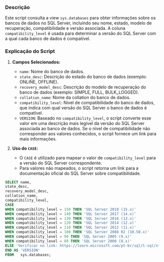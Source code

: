 ### Descrição
Este script consulta a view `sys.databases` para obter informações sobre os bancos de dados no SQL Server, incluindo seu nome, estado, modelo de recuperação, compatibilidade e versão associada. A coluna `compatibility_level` é usada para determinar a versão do SQL Server com a qual cada banco de dados é compatível.

### Explicação do Script
1. **Campos Selecionados:**
   - `name`: Nome do banco de dados.
   - `state_desc`: Descrição do estado do banco de dados (exemplo: ONLINE, OFFLINE).
   - `recovery_model_desc`: Descrição do modelo de recuperação do banco de dados (exemplo: SIMPLE, FULL, BULK_LOGGED).
   - `collation_name`: Nome da collation do banco de dados.
   - `compatibility_level`: Nível de compatibilidade do banco de dados, que indica com qual versão do SQL Server o banco de dados é compatível.
   - `VERSION`: Baseado no `compatibility_level`, o script converte esse valor em uma descrição mais legível da versão do SQL Server associada ao banco de dados. Se o nível de compatibilidade não corresponder aos valores conhecidos, o script fornece um link para mais informações.

2. **Uso do `CASE`:**
   - O `CASE` é utilizado para mapear o valor de `compatibility_level` para a versão do SQL Server correspondente.
   - Para valores não mapeados, o script retorna um link para a documentação oficial do SQL Server sobre compatibilidade.

```SQL
SELECT name,
state_desc,
recovery_model_desc,
collation_name,
compatibility_level,
CASE 
WHEN compatibility_level = 150 THEN 'SQL Server 2019 (15.x)'
WHEN compatibility_level = 140 THEN 'SQL Server 2017 (14.x)'
WHEN compatibility_level = 130 THEN 'SQL Server 2016 (13.x)'
WHEN compatibility_level = 120 THEN 'SQL Server 2014 (12.x)'
WHEN compatibility_level = 110 THEN 'SQL Server 2012 (11.x)'
WHEN compatibility_level = 100 THEN 'SQL Server 2008 R2 (10.50.x)'
WHEN compatibility_level = 90 THEN 'SQL Server 2005 (9.x)'
WHEN compatibility_level = 80 THEN 'SQL Server 2000 (8.x)'
ELSE 'Verificar no link: https://learn.microsoft.com/pt-br/sql/t-sql/statements/alter-database-transact-sql-compatibility-level?view=sql-server-ver16'
END AS 'VERSION'
FROM   sys.databases;
```

